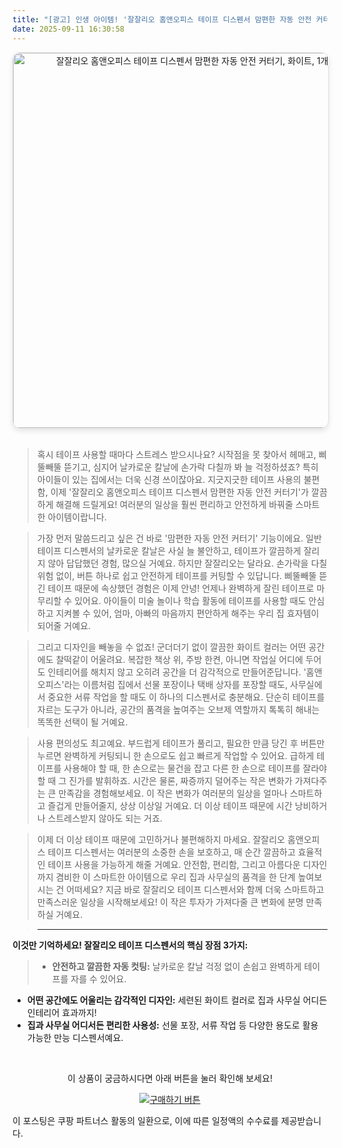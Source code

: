 ```yaml
---
title: "[광고] 인생 아이템! '잘잘리오 홈앤오피스 테이프 디스펜서 맘편한 자동 안전 커터기, 화이트, 1개'을(를) 만나보세요."
date: 2025-09-11 16:30:58
---
```


<div align="center">
    <a href="https://link.coupang.com/re/AFFSDP?lptag=AF8916626&pageKey=6468201842&itemId=14107534676&vendorItemId=81354590308&traceid=V0-153-b4e8e1cdec3f1f53&clickBeacon=a85c9c60-8f2c-11f0-88dd-0e4ee368d7c2%7E3&requestid=20250912013041328074120349&token=31850C%7CMIXED" target="_blank">
        <img src="https://ads-partners.coupang.com/image1/FvtI6l98jqpkt-yQFsWSwiMT6djawknSZNjXukdaowzEg8DSPVmFK2jTDK_7ExvCsQRF8LKgP40OMhRccnaOeY4bR4g2YsR-cnZ4PbUtM2CxwGx9QJ5D7lHgL8UK_e1uxy9OR93YzDo6hLUU7Jt9nQHutuLXBTbx-aKtidDjYnJRzpzbuvvD3UBcFcO2CAlHqn7EWduwWyndOvrtc2mXXp9rfHjuahACSOwBY6XNAoK4acNpIQdImdtY0VKzEYJXS7AveJxA6W0mtMNN5s8WgvhpxSVe89IMaQ9zwUsDBKHUhjNaLV8qZ0c=" alt="잘잘리오 홈앤오피스 테이프 디스펜서 맘편한 자동 안전 커터기, 화이트, 1개 이미지" width="600" style="max-width: 100%; height: auto; border-radius: 12px; border: 1px solid #e0e0e0; box-shadow: 0 4px 8px rgba(0,0,0,0.1);">
    </a>
</div>
<br>

> 혹시 테이프 사용할 때마다 스트레스 받으시나요? 시작점을 못 찾아서 헤매고, 삐뚤빼뚤 뜯기고, 심지어 날카로운 칼날에 손가락 다칠까 봐 늘 걱정하셨죠? 특히 아이들이 있는 집에서는 더욱 신경 쓰이잖아요. 지긋지긋한 테이프 사용의 불편함, 이제 '잘잘리오 홈앤오피스 테이프 디스펜서 맘편한 자동 안전 커터기'가 깔끔하게 해결해 드릴게요! 여러분의 일상을 훨씬 편리하고 안전하게 바꿔줄 스마트한 아이템이랍니다.

> 가장 먼저 말씀드리고 싶은 건 바로 '맘편한 자동 안전 커터기' 기능이에요. 일반 테이프 디스펜서의 날카로운 칼날은 사실 늘 불안하고, 테이프가 깔끔하게 잘리지 않아 답답했던 경험, 많으실 거예요. 하지만 잘잘리오는 달라요. 손가락을 다칠 위험 없이, 버튼 하나로 쉽고 안전하게 테이프를 커팅할 수 있답니다. 삐뚤빼뚤 뜯긴 테이프 때문에 속상했던 경험은 이제 안녕! 언제나 완벽하게 잘린 테이프로 마무리할 수 있어요. 아이들이 미술 놀이나 학습 활동에 테이프를 사용할 때도 안심하고 지켜볼 수 있어, 엄마, 아빠의 마음까지 편안하게 해주는 우리 집 효자템이 되어줄 거예요.

> 그리고 디자인을 빼놓을 수 없죠! 군더더기 없이 깔끔한 화이트 컬러는 어떤 공간에도 찰떡같이 어울려요. 복잡한 책상 위, 주방 한켠, 아니면 작업실 어디에 두어도 인테리어를 해치지 않고 오히려 공간을 더 감각적으로 만들어준답니다. '홈앤오피스'라는 이름처럼 집에서 선물 포장이나 택배 상자를 포장할 때도, 사무실에서 중요한 서류 작업을 할 때도 이 하나의 디스펜서로 충분해요. 단순히 테이프를 자르는 도구가 아니라, 공간의 품격을 높여주는 오브제 역할까지 톡톡히 해내는 똑똑한 선택이 될 거예요.

> 사용 편의성도 최고예요. 부드럽게 테이프가 풀리고, 필요한 만큼 당긴 후 버튼만 누르면 완벽하게 커팅되니 한 손으로도 쉽고 빠르게 작업할 수 있어요. 급하게 테이프를 사용해야 할 때, 한 손으로는 물건을 잡고 다른 한 손으로 테이프를 잘라야 할 때 그 진가를 발휘하죠. 시간은 물론, 짜증까지 덜어주는 작은 변화가 가져다주는 큰 만족감을 경험해보세요. 이 작은 변화가 여러분의 일상을 얼마나 스마트하고 즐겁게 만들어줄지, 상상 이상일 거예요. 더 이상 테이프 때문에 시간 낭비하거나 스트레스받지 않아도 되는 거죠.

> 이제 더 이상 테이프 때문에 고민하거나 불편해하지 마세요. 잘잘리오 홈앤오피스 테이프 디스펜서는 여러분의 소중한 손을 보호하고, 매 순간 깔끔하고 효율적인 테이프 사용을 가능하게 해줄 거예요. 안전함, 편리함, 그리고 아름다운 디자인까지 겸비한 이 스마트한 아이템으로 우리 집과 사무실의 품격을 한 단계 높여보시는 건 어떠세요? 지금 바로 잘잘리오 테이프 디스펜서와 함께 더욱 스마트하고 만족스러운 일상을 시작해보세요! 이 작은 투자가 가져다줄 큰 변화에 분명 만족하실 거예요.

> ---
**이것만 기억하세요! 잘잘리오 테이프 디스펜서의 핵심 장점 3가지:**

> *   **안전하고 깔끔한 자동 컷팅:** 날카로운 칼날 걱정 없이 손쉽고 완벽하게 테이프를 자를 수 있어요.
*   **어떤 공간에도 어울리는 감각적인 디자인:** 세련된 화이트 컬러로 집과 사무실 어디든 인테리어 효과까지!
*   **집과 사무실 어디서든 편리한 사용성:** 선물 포장, 서류 작업 등 다양한 용도로 활용 가능한 만능 디스펜서예요.



<br>

<div align="center">
  <p>이 상품이 궁금하시다면 아래 버튼을 눌러 확인해 보세요!</p>
  <a href="https://link.coupang.com/re/AFFSDP?lptag=AF8916626&pageKey=6468201842&itemId=14107534676&vendorItemId=81354590308&traceid=V0-153-b4e8e1cdec3f1f53&clickBeacon=a85c9c60-8f2c-11f0-88dd-0e4ee368d7c2%7E3&requestid=20250912013041328074120349&token=31850C%7CMIXED" target="_blank">
    <img src="https://img.shields.io/badge/지금 바로 구매하기-FF5722?style=for-the-badge&logo=coupa&logoColor=white" alt="구매하기 버튼">
  </a>
</div>

이 포스팅은 쿠팡 파트너스 활동의 일환으로, 이에 따른 일정액의 수수료를 제공받습니다.
